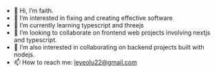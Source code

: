 - 👋 Hi, I’m faith.
- 👀 I’m interested in fixing and creating effective software
- 📝 I’m currently learning typescript and threejs
- 🔸 I’m looking to collaborate on frontend web projects involving nextjs and typescript.
- 🔸 I’m also interested in collaborating on backend projects built with nodejs. 
- 📫 How to reach me: leyeolu22@gmail.com

<!---
Leye5555/Leye5555 is a ✨ special ✨ repository because its `README.md` (this file) appears on your GitHub profile.
You can click the Preview link to take a look at your changes.
--->
